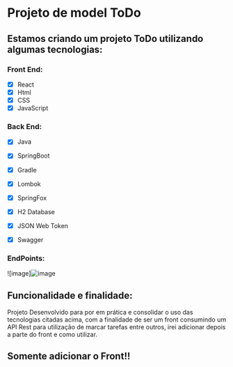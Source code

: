 # Projeto de model ToDo

## Estamos criando um projeto ToDo utilizando algumas tecnologias:

### Front End:

- [x] React
- [x] Html
- [x] CSS
- [x] JavaScript

### Back End:

- [x] Java
- [x] SpringBoot
- [x] Gradle
- [x] Lombok
- [x] SpringFox
- [x] H2 Database
- [x] JSON Web Token
- [x] Swagger



### __EndPoints__:


![image]![image](https://github.com/malfoymk/todo-project/assets/111457129/052f82cf-08b2-4cd6-96d6-3e4efcc4816a)





## Funcionalidade e finalidade:


Projeto Desenvolvido para por em prática e consolidar o uso das tecnologias citadas acima, com a finalidade de ser um front consumindo um API Rest para utilização de marcar tarefas entre outros, irei adicionar depois a parte do front e como utilizar.


## Somente adicionar o Front!!
